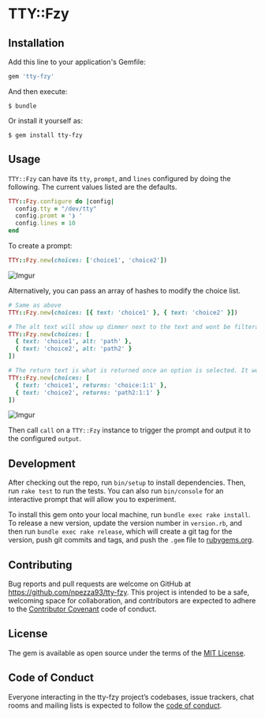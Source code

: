 # TTY::Fzy

## Installation

Add this line to your application's Gemfile:

```ruby
gem 'tty-fzy'
```

And then execute:

    $ bundle

Or install it yourself as:

    $ gem install tty-fzy

## Usage

`TTY::Fzy` can have its `tty`, `prompt`, and `lines` configured by doing the following. The current values listed are the defaults.

```ruby
TTY::Fzy.configure do |config|
  config.tty = "/dev/tty"
  config.promt = '❯ '
  config.lines = 10
end
```

To create a prompt:
```ruby
TTY::Fzy.new(choices: ['choice1', 'choice2'])
```
![Imgur](https://i.imgur.com/KNZB8Xd.gif)

Alternatively, you can pass an array of hashes to modify the choice list.
```ruby
# Same as above
TTY::Fzy.new(choices: [{ text: 'choice1' }, { text: 'choice2' }])

# The alt text will show up dimmer next to the text and wont be filterable.
TTY::Fzy.new(choices: [
  { text: 'choice1', alt: 'path' },
  { text: 'choice2', alt: 'path2' }
])

# The return text is what is returned once an option is selected. It won't be shown in the filter and cannot be searched.
TTY::Fzy.new(choices: [
  { text: 'choice1', returns: 'choice:1:1' },
  { text: 'choice2', returns: 'path2:1:1' }
])
```

![Imgur](https://i.imgur.com/w40Ac4r.gif)

Then call `call` on a `TTY::Fzy` instance to trigger the prompt and output it to the configured `output`.

## Development

After checking out the repo, run `bin/setup` to install dependencies. Then, run `rake test` to run the tests. You can also run `bin/console` for an interactive prompt that will allow you to experiment.

To install this gem onto your local machine, run `bundle exec rake install`. To release a new version, update the version number in `version.rb`, and then run `bundle exec rake release`, which will create a git tag for the version, push git commits and tags, and push the `.gem` file to [rubygems.org](https://rubygems.org).

## Contributing

Bug reports and pull requests are welcome on GitHub at https://github.com/npezza93/tty-fzy. This project is intended to be a safe, welcoming space for collaboration, and contributors are expected to adhere to the [Contributor Covenant](http://contributor-covenant.org) code of conduct.

## License

The gem is available as open source under the terms of the [MIT License](https://opensource.org/licenses/MIT).

## Code of Conduct

Everyone interacting in the tty-fzy project’s codebases, issue trackers, chat rooms and mailing lists is expected to follow the [code of conduct](https://github.com/npezza93/tty-fzy/blob/master/CODE_OF_CONDUCT.md).
